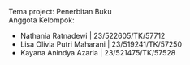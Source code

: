 Tema project: Penerbitan Buku 
<br>
Anggota Kelompok: 
- Nathania Ratnadewi | 23/522605/TK/57712
- Lisa Olivia Putri Maharani | 23/519241/TK/57250
- Kayana Anindya Azaria | 23/521475/TK/57528 
